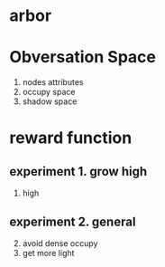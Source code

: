 # arbor

# Obversation Space
1. nodes attributes
2. occupy space
3. shadow space

# reward function
## experiment 1. grow high
1. high 
## experiment 2. general
2. avoid dense occupy
3. get more light
